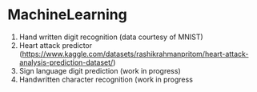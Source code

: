 # MachineLearning
1) Hand written digit recognition (data courtesy of MNIST)
2) Heart attack predictor (https://www.kaggle.com/datasets/rashikrahmanpritom/heart-attack-analysis-prediction-dataset/)
3) Sign language digit prediction (work in progress)
4) Handwritten character recognition (work in progress

